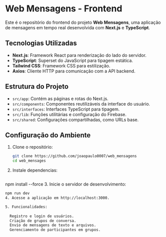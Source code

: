 # Web Mensagens - Frontend

Este é o repositório do frontend do projeto **Web Mensagens**, uma aplicação de mensagens em tempo real desenvolvida com **Next.js** e **TypeScript**.

## Tecnologias Utilizadas

- **Next.js**: Framework React para renderização do lado do servidor.
- **TypeScript**: Superset do JavaScript para tipagem estática.
- **Tailwind CSS**: Framework CSS para estilização.
- **Axios**: Cliente HTTP para comunicação com a API backend.

## Estrutura do Projeto

- `src/app`: Contém as páginas e rotas do Next.js.
- `src/components`: Componentes reutilizáveis da interface do usuário.
- `src/interfaces`: Interfaces TypeScript para tipagem.
- `src/lib`: Funções utilitárias e configuração do Firebase.
- `src/shared`: Configurações compartilhadas, como URLs base.

## Configuração do Ambiente

1. Clone o repositório:
   ```bash
   git clone https://github.com/joaopaulo0007/web_mensagens
   cd web_mensages
2. Instale dependencias:
   ```bash
  npm install --force
3. Inicie o servidor de desenvolvimento:
  ```bash
  npm run dev
4. Acesse a aplicação em http://localhost:3000.

5. Funcionalidades:
   
    Registro e login de usuários.
    Criação de grupos de conversa.
    Envio de mensagens de texto e arquivos.
    Gerenciamento de participantes em grupos.